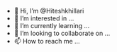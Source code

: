 - 👋 Hi, I’m @Hiteshkhillari
- 👀 I’m interested in ...
- 🌱 I’m currently learning ...
- 💞️ I’m looking to collaborate on ...
- 📫 How to reach me ...

<!---
Hiteshkhillari/Hiteshkhillari is a ✨ special ✨ repository because its `README.md` (this file) appears on your GitHub profile.
You can click the Preview link to take a look at your changes.
--->
